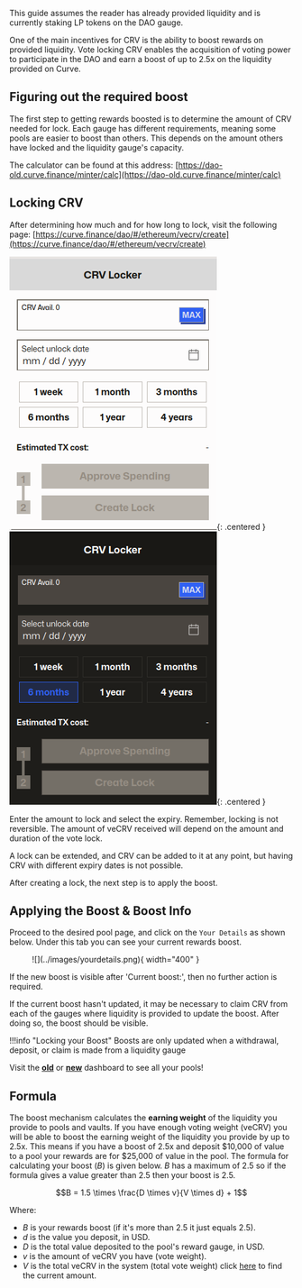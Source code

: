 This guide assumes the reader has already provided liquidity and is currently staking LP tokens on the DAO gauge.

One of the main incentives for CRV is the ability to boost rewards on provided liquidity. Vote locking CRV enables the acquisition of voting power to participate in the DAO and earn a boost of up to 2.5x on the liquidity provided on Curve.

## **Figuring out the required boost**

The first step to getting rewards boosted is to determine the amount of CRV needed for lock. Each gauge has different requirements, meaning some pools are easier to boost than others. This depends on the amount others have locked and the liquidity gauge's capacity.

The calculator can be found at this address: [https://dao-old.curve.finance/minter/calc](https://dao-old.curve.finance/minter/calc)

## **Locking CRV**

After determining how much and for how long to lock, visit the following page: [https://curve.finance/dao/#/ethereum/vecrv/create](https://curve.finance/dao/#/ethereum/vecrv/create)

![Locking UI](../images/ui/crv-locker-light.png#only-light){: .centered }
![Locking UI](../images/ui/crv-locker-dark.png#only-dark){: .centered }

Enter the amount to lock and select the expiry. Remember, locking is not reversible. The amount of veCRV received will depend on the amount and duration of the vote lock.

A lock can be extended, and CRV can be added to it at any point, but having CRV with different expiry dates is not possible.

After creating a lock, the next step is to apply the boost.

## **Applying the Boost & Boost Info**

Proceed to the desired pool page, and click on the `Your Details` as shown below.  Under this tab you can see your current rewards boost.

<figure markdown>
  ![](../images/yourdetails.png){ width="400" }
  <figcaption></figcaption>
</figure>

If the new boost is visible after 'Current boost:', then no further action is required.

If the current boost hasn't updated, it may be necessary to claim CRV from each of the gauges where liquidity is provided to update the boost. After doing so, the boost should be visible.

!!!info  "Locking your Boost"
    Boosts are only updated when a withdrawal, deposit, or claim is made from a liquidity gauge

Visit the [**old**](https://classic.curve.finance/pools/?see=0x0000000000000000000000000000000000000000) or [**new**](https://curve.finance/dex/ethereum/dashboard) dashboard to see all your pools!

## **Formula**

The boost mechanism calculates the **earning weight** of the liquidity you provide to pools and vaults.  If you have enough voting weight (veCRV) you will be able to boost the earning weight of the liquidity you provide by up to 2.5x.  This means if you have a boost of 2.5x and deposit \$10,000 of value to a pool your rewards are for \$25,000 of value in the pool.  The formula for calculating your boost ($B$) is given below.  $B$ has a maximum of 2.5 so if the formula gives a value greater than 2.5 then your boost is 2.5.

$$B = 1.5 \times \frac{D \times v}{V \times d} + 1$$

Where:

* $B$ is your rewards boost (if it's more than 2.5 it just equals 2.5).
* $d$ is the value you deposit, in USD.
* $D$ is the total value deposited to the pool's reward gauge, in USD.
* $v$ is the amount of veCRV you have (vote weight).
* $V$ is the total veCRV in the system (total vote weight) click [here](https://classic.curve.finance/usecrv) to find the current amount.
